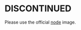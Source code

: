 DISCONTINUED
============

Please use the official [node](https://registry.hub.docker.com/_/node/) image.
